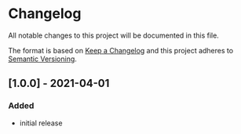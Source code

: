 # Changelog

All notable changes to this project will be documented in this file.

The format is based on [Keep a Changelog](http://keepachangelog.com/) and this project adheres to [Semantic Versioning](http://semver.org/).

## [1.0.0] - 2021-04-01

### Added
- initial release

[Unreleased]: https://github.com/retail-red/magento-1/compare/1.0.0...HEAD
